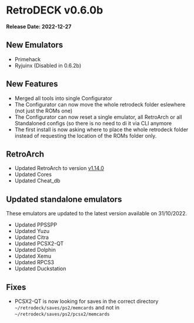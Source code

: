 # RetroDECK v0.6.0b

**Release Date: 2022-12-27**

## New Emulators
* Primehack
* Ryjuinx (Disabled in 0.6.2b)

## New Features
* Merged all tools into single Configurator
* The Configurator can now move the whole retrodeck folder eslewhere (not just the ROMs one)
* The Configurator can now reset a single emulator, all RetroArch or all Standaloned configs (so there is no need to di it via CLI anymore
* The first install is now asking where to place the whole retrodeck folder instead of requesting the location of the ROMs folder only.

## RetroArch
* Updated RetroArch to version [v1.14.0](https://www.libretro.com/index.php/retroarch-1-14-0-release/)
* Updated Cores
* Updated Cheat_db

## Updated standalone emulators
These emulators are updated to the latest version available on 31/10/2022.
* Updated PPSSPP
* Updated Yuzu
* Updated Citra
* Updated PCSX2-QT
* Updated Dolphin
* Updated Xemu
* Updated RPCS3
* Updated Duckstation

## Fixes
* PCSX2-QT is now looking for saves in the correct directory `~/retrodeck/saves/ps2/memcards` and not in `~/retrodeck/saves/ps2/pcsx2/memcards`

